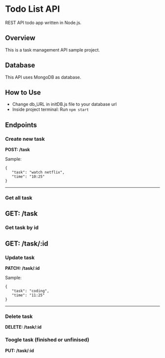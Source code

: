 # Todo List API

REST API todo app written in Node.js.

## Overview

This is a task management API sample project.

## Database

This API uses MongoDB as database.

## How to Use
- Change db_URL in initDB.js file to your database url
- Inside project terminal: Run `npm start`

## Endpoints

### Create new task

**POST: /task**

Sample:

```
{
   "task": "watch netflix",
   "time": "10:25"
}
```
-----

### Get all task

**GET: /task**
-----

### Get task by id

**GET: /task/:id**
-----

### Update task

**PATCH: /task/:id**

Sample:

```
{
   "task": "coding",
   "time": "11:25"
}
```
-----

### Delete task

**DELETE: /task/:id**

### Toogle task (finished or unfinised)

**PUT: /task/:id**

